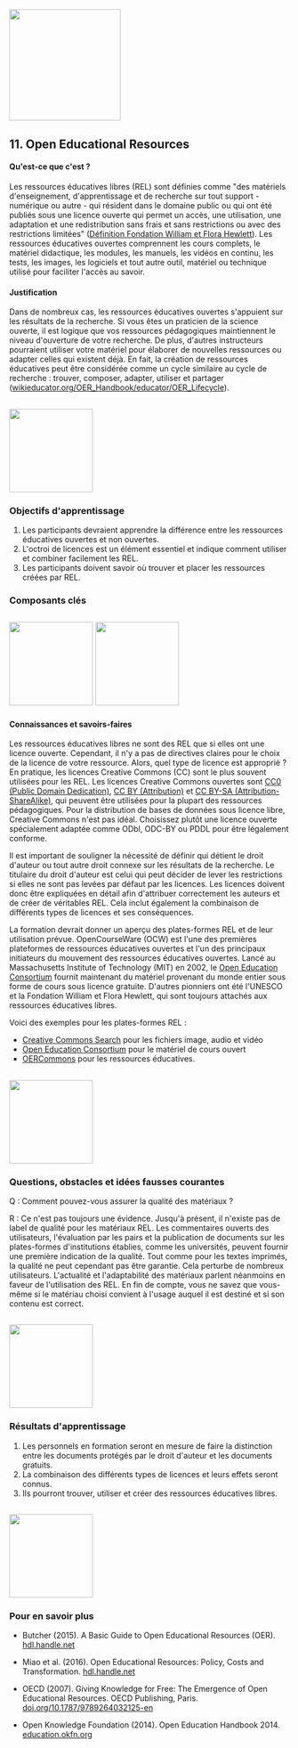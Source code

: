 ## <img src="/Images/Icons/open_education.png" width="200" height="200" />
## 11. Open Educational Resources

#### Qu'est-ce que c'est ?

Les ressources éducatives libres (REL) sont définies comme "des matériels d'enseignement, d'apprentissage et de recherche sur tout support - numérique ou autre - qui résident dans le domaine public ou qui ont été publiés sous une licence ouverte qui permet un accès, une utilisation, une adaptation et une redistribution sans frais et sans restrictions ou avec des restrictions limitées" \([Définition Fondation William et Flora Hewlett](https://www.hewlett.org/strategy/open-educational-resources/)\). Les ressources éducatives ouvertes comprennent les cours complets, le matériel didactique, les modules, les manuels, les vidéos en continu, les tests, les images, les logiciels et tout autre outil, matériel ou technique utilisé pour faciliter l'accès au savoir.

#### Justification

Dans de nombreux cas, les ressources éducatives ouvertes s'appuient sur les résultats de la recherche. Si vous êtes un praticien de la science ouverte, il est logique que vos ressources pédagogiques maintiennent le niveau d'ouverture de votre recherche. De plus, d'autres instructeurs pourraient utiliser votre matériel pour élaborer de nouvelles ressources ou adapter celles qui existent déjà. En fait, la création de ressources éducatives peut être considérée comme un cycle similaire au cycle de recherche : trouver, composer, adapter, utiliser et partager \([wikieducator.org/OER_Handbook/educator/OER_Lifecycle](http://wikieducator.org/OER_Handbook/educator/OER_Lifecycle)\).

## <img src="/Images/Icons/finish.png" width="150" height="150" />
### Objectifs d'apprentissage

1. Les participants devraient apprendre la différence entre les ressources éducatives ouvertes et non ouvertes.
2. L'octroi de licences est un élément essentiel et indique comment utiliser et combiner facilement les REL.
3. Les participants doivent savoir où trouver et placer les ressources créées par REL.

### Composants clés
## <img src="/Images/Icons/brain.png" width="150" height="150" /> <img src="/Images/Icons/gears.png" width="150" height="150" />
#### Connaissances et savoirs-faires

Les ressources éducatives libres ne sont des REL que si elles ont une licence ouverte. Cependant, il n'y a pas de directives claires pour le choix de la licence de votre ressource. Alors, quel type de licence est approprié ? En pratique, les licences Creative Commons (CC) sont le plus souvent utilisées pour les REL. 
Les licences Creative Commons ouvertes sont [CC0 (Public Domain Dedication)](https://creativecommons.org/publicdomain/zero/1.0/), [CC BY (Attribution)](https://creativecommons.org/licenses/by/4.0/) et [CC BY-SA (Attribution-ShareAlike)](https://creativecommons.org/licenses/by-sa/4.0/), qui peuvent être utilisées pour la plupart des ressources pédagogiques. Pour la distribution de bases de données sous licence libre, Creative Commons n'est pas idéal. Choisissez plutôt une licence ouverte spécialement adaptée comme ODbl, ODC-BY ou PDDL pour être légalement conforme.

Il est important de souligner la nécessité de définir qui détient le droit d'auteur ou tout autre droit connexe sur les résultats de la recherche. Le titulaire du droit d'auteur est celui qui peut décider de lever les restrictions si elles ne sont pas levées par défaut par les licences. Les licences doivent donc être expliquées en détail afin d'attribuer correctement les auteurs et de créer de véritables REL. Cela inclut également la combinaison de différents types de licences et ses conséquences.

La formation devrait donner un aperçu des plates-formes REL et de leur utilisation prévue. OpenCourseWare \(OCW\) est l'une des premières plateformes de ressources éducatives ouvertes et l'un des principaux initiateurs du mouvement des ressources éducatives ouvertes. Lancé au Massachusetts Institute of Technology (MIT) en 2002, le [Open Education Consortium](http://www.oeconsortium.org) fournit maintenant du matériel provenant du monde entier sous forme de cours sous licence gratuite. D'autres pionniers ont été l'UNESCO et la Fondation William et Flora Hewlett, qui sont toujours attachés aux ressources éducatives libres.

Voici des exemples pour les plates-formes REL :

- [Creative Commons Search](https://search.creativecommons.org/) pour les fichiers image, audio et vidéo
- [Open Education Consortium](http://www.oeconsortium.org) pour le matériel de cours ouvert
- [OERCommons](https://www.oercommons.org/) pour les ressources éducatives.

## <img src="/Images/Icons/questions.png" width="150" height="150" />
### Questions, obstacles et idées fausses courantes

Q : Comment pouvez-vous assurer la qualité des matériaux ?

R : Ce n'est pas toujours une évidence. Jusqu'à présent, il n'existe pas de label de qualité pour les matériaux REL. Les commentaires ouverts des utilisateurs, l'évaluation par les pairs et la publication de documents sur les plates-formes d'institutions établies, comme les universités, peuvent fournir une première indication de la qualité. Tout comme pour les textes imprimés, la qualité ne peut cependant pas être garantie. Cela perturbe de nombreux utilisateurs. L'actualité et l'adaptabilité des matériaux parlent néanmoins en faveur de l'utilisation des REL. En fin de compte, vous ne savez que vous-même si le matériau choisi convient à l'usage auquel il est destiné et si son contenu est correct.

## <img src="/Images/Icons/output.png" width="150" height="150" />
### Résultats d'apprentissage

1. Les personnels en formation seront en mesure de faire la distinction entre les documents protégés par le droit d'auteur et les documents gratuits. 
2. La combinaison des différents types de licences et leurs effets seront connus. 
3. Ils pourront trouver, utiliser et créer des ressources éducatives libres. 

## <img src="/Images/Icons/magnifying_glass.png" width="150" height="150" />
### Pour en savoir plus

* Butcher (2015). A Basic Guide to Open Educational Resources (OER). [hdl.handle.net](http://hdl.handle.net/11599/36)

* Miao et al. (2016). Open Educational Resources: Policy, Costs and Transformation. [hdl.handle.net](http://hdl.handle.net/11599/2306)

* OECD (2007). Giving Knowledge for Free: The Emergence of Open Educational Resources. OECD Publishing, Paris. [doi.org/10.1787/9789264032125-en](http://dx.doi.org/10.1787/9789264032125-en)

* Open Knowledge Foundation (2014). Open Education Handbook 2014. [education.okfn.org](https://education.okfn.org/handbooks/handbook/)
